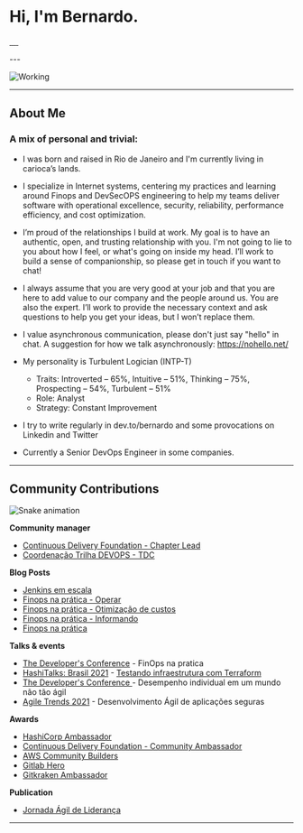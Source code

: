 # Hi, I'm Bernardo.


<div>
    <p >
    <a href="https://www.linkedin.com/in/brbernardo" target="_blank">
        <img src="https://img.shields.io/badge/LinkedIn-0077B5?style=for-the-badge&logo=linkedin&logoColor=white" alt="">
    </a>
    <a href="https://dev.to/bernardo">
        <img src="https://img.shields.io/badge/dev.to-0A0A0A?style=for-the-badge&logo=dev.to&logoColor=white" alt="">
    </a>
    <a href="https://account.xbox.com/pt-BR/Profile?xr=BrBernardo0">
      <img src="https://img.shields.io/badge/Xbox-107C10?style=for-the-badge&logo=xbox&logoColor=white" alt="">
    </a>
    <a href="https://github.com/brbernardo/brbernardo/blob/main/How-to-Add-Friends-Nintendo-Switch.md">
      <img src="https://img.shields.io/badge/Nintendo_Switch-E60012?style=for-the-badge&logo=nintendo-switch&logoColor=white" alt="">
    </a>
    <a href="https://www.playstation.com/pt-br/support/account/add-friends-psn/">
      <img src="https://img.shields.io/badge/PlayStation-003791?style=for-the-badge&logo=playstation&logoColor=white" alt="">
    </a>
    </p>
</div>
---

![Working](https://dev-to-uploads.s3.amazonaws.com/uploads/articles/lrbimr5bcxmevdp8h704.gif)

---

## **About Me**

### A mix of personal and trivial:

* I was born and raised in Rio de Janeiro and I'm currently living in carioca’s lands.

* I specialize in Internet systems, centering my practices and learning around Finops and DevSecOPS engineering to help my teams deliver software with operational excellence, security, reliability, performance efficiency, and cost optimization.

* I’m proud of the relationships I build at work. My goal is to have an authentic, open, and trusting relationship with you. I'm not going to lie to you about how I feel, or what's going on inside my head. I’ll work to build a sense of companionship, so please get in touch if you want to chat!

* I always assume that you are very good at your job and that you are here to add value to our company and the people around us. You are also the expert. I’ll work to provide the necessary context and ask questions to help you get your ideas, but I won’t replace them.

* I value asynchronous communication, please don't just say "hello" in chat. A suggestion for how we talk asynchronously: https://nohello.net/

* My personality is Turbulent Logician (INTP-T)
    - Traits: Introverted – 65%, Intuitive – 51%, Thinking – 75%, Prospecting – 54%, Turbulent – 51%
    - Role: Analyst
    - Strategy: Constant Improvement

* I try to write regularly in dev.to/bernardo and some provocations on Linkedin and Twitter

* Currently a Senior DevOps Engineer in some companies.

---
## **Community Contributions**

![Snake animation](https://raw.githubusercontent.com/codethi/codethi/69645ac9673d2bb64039e312397effbc05d19356/github-contribution-grid-snake.svg)

**Community manager**
- [Continuous Delivery Foundation - Chapter Lead](https://community.cd.foundation/cdf-brazil/)
- [Coordenação Trilha DEVOPS - TDC](https://thedevconf.com/tdc/2022/innovation/trilha-devops?)

**Blog Posts**

<!-- BLOG:START -->
- [Jenkins em escala](https://dev.to/aws-builders/jenkins-em-escala-4a98)
- [Finops na prática - Operar](https://dev.to/aws-builders/finops-na-pratica-operar-18c4)
- [Finops na prática - Otimização de custos](https://dev.to/aws-builders/finops-na-pratica-otimizacao-de-custos-50b2)
- [Finops na prática - Informando](https://dev.to/aws-builders/finops-na-pratica-informando-10h1)
- [Finops na prática](https://dev.to/aws-builders/finops-na-pratica-aed)
<!-- BLOG:END -->

**Talks & events**

- [The Developer's Conference](https://thedevconf.com/tdc/2022/connections/trilha-devops?) - FinOps na pratica
- [HashiTalks: Brasil 2021](https://events.hashicorp.com/hashitalksbrasil2021) - [Testando infraestrutura com Terraform](https://www.youtube.com/watch?v=sQdxLv5xZf0&list=PL81sUbsFNc5agdrEMDtU6IGyxBMv6Fq8i&index=17)
- [The Developer's Conference ](https://thedevconf.com/tdc/2021/innovation/trilha-management-e-gestao-agil?) - Desempenho individual em um mundo não tão ágil
- [Agile Trends 2021](https://agiletrendsbr.com/programacaocolisao/) - Desenvolvimento Ágil de aplicações seguras

**Awards**

- [HashiCorp Ambassador](https://www.credly.com/badges/fb2ccc42-98ad-4322-bbc6-c661d3e9dee6/public_url)
- [Continuous Delivery Foundation - Community Ambassador](https://cd.foundation/ambassador-program-overview-application/community-ambassador-cohort20/)
- [AWS Community Builders](https://aws.amazon.com/pt/developer/community/community-builders/)
- [Gitlab Hero](https://about.gitlab.com/community/heroes/members/)
- [Gitkraken Ambassador](https://www.gitkraken.com/ambassador)

**Publication**

- [Jornada Ágil de Liderança](https://www.amazon.com.br/Jornada-%C3%81gil-Lideran%C3%A7a-Antonio-Muniz/dp/6588431066/ref=sr_1_29?__mk_pt_BR=%C3%85M%C3%85%C5%BD%C3%95%C3%91&keywords=luiz+felipe+bernardo&qid=1639434048&sr=8-29&ufe=app_do%3Aamzn1.fos.6121c6c4-c969-43ae-92f7-cc248fc6181d)
---
